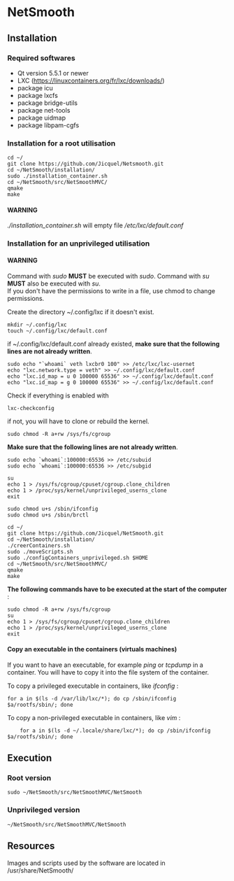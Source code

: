 # NetSmooth

## Installation
### Required softwares

* Qt version 5.5.1 or newer
* LXC (https://linuxcontainers.org/fr/lxc/downloads/)
* package icu
* package lxcfs
* package bridge-utils
* package net-tools
* package uidmap
* package libpam-cgfs


### Installation for a root utilisation

	cd ~/
	git clone https://github.com/Jicquel/Netsmooth.git
	cd ~/NetSmooth/installation/  
	sudo ./installation_container.sh
	cd ~/NetSmooth/src/NetSmoothMVC/  
	qmake
	make

#### WARNING
*./installation_container.sh* will empty file */etc/lxc/default.conf*

### Installation for an unprivileged utilisation
#### WARNING 
Command with *sudo* **MUST** be executed with *sudo*. Command with *su* **MUST** also be executed with *su*.  
If you don't have the permissions to write in a file, use chmod to change permissions.   

Create the directory ~/.config/lxc if it doesn't exist.
	
	mkdir ~/.config/lxc
	touch ~/.config/lxc/default.conf

  if ~/.config/lxc/default.conf already existed, **make sure that the following lines are not already written**.  


	sudo echo "`whoami` veth lxcbr0 100" >> /etc/lxc/lxc-usernet
	echo "lxc.network.type = veth" >> ~/.config/lxc/default.conf
	echo "lxc.id_map = u 0 100000 65536" >> ~/.config/lxc/default.conf
	echo "lxc.id_map = g 0 100000 65536" >> ~/.config/lxc/default.conf
	
Check if everything is enabled with 

	lxc-checkconfig
if not, you will have to clone or rebuild the kernel.

	
	
	sudo chmod -R a+rw /sys/fs/cgroup 

  **Make sure that the following lines are not already written**.  


	sudo echo `whoami`:100000:65536 >> /etc/subuid   
	sudo echo `whoami`:100000:65536 >> /etc/subgid
	
	su	
	echo 1 > /sys/fs/cgroup/cpuset/cgroup.clone_children
	echo 1 > /proc/sys/kernel/unprivileged_userns_clone  
	exit
	
	sudo chmod u+s /sbin/ifconfig
	sudo chmod u+s /sbin/brctl
	
	cd ~/
	git clone https://github.com/Jicquel/NetSmooth.git   
	cd ~/NetSmooth/installation/  
	./creerContainers.sh
	sudo ./moveScripts.sh
	sudo ./configContainers_unprivileged.sh $HOME
 	cd ~/NetSmooth/src/NetSmoothMVC/  
	qmake  
	make

**The following commands have to be executed at the start of the computer** :  

	sudo chmod -R a+rw /sys/fs/cgroup
	su
	echo 1 > /sys/fs/cgroup/cpuset/cgroup.clone_children
	echo 1 > /proc/sys/kernel/unprivileged_userns_clone  
	exit

#### Copy an executable in the containers (virtuals machines)

  If you want to have an executable, for example *ping* or *tcpdump* in a container. You will have to copy it into the file system of the container.  
                                                       
  To copy a privileged executable in containers, like *ifconfig* :  
   
    
  	for a in $(ls -d /var/lib/lxc/*); do cp /sbin/ifconfig $a/rootfs/sbin/; done


  To copy a non-privileged executable in containers, like *vim* :  
  
   
    	for a in $(ls -d ~/.locale/share/lxc/*); do cp /sbin/ifconfig $a/rootfs/sbin/; done


## Execution
### Root version
	
	sudo ~/NetSmooth/src/NetSmoothMVC/NetSmooth	

### Unprivileged version

	~/NetSmooth/src/NetSmoothMVC/NetSmooth	


## Resources

  Images and scripts used by the software are located in /usr/share/NetSmooth/ 
